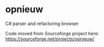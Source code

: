 # opnieuw
C# parser and refactoring browser

Code moved from Sourceforge project here:
https://sourceforge.net/projects/opnieuw/
